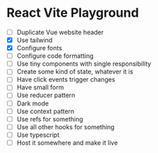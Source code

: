 # React Vite Playground

- [ ] Duplicate Vue website header
- [x] Use tailwind
- [x] Configure fonts
- [ ] Configure code formatting
- [ ] Use tiny components with single responsibility
- [ ] Create some kind of state, whatever it is
- [ ] Have click events trigger changes
- [ ] Have small form
- [ ] Use reducer pattern
- [ ] Dark mode
- [ ] Use context pattern
- [ ] Use refs for something
- [ ] Use all other hooks for something
- [ ] Use typescript
- [ ] Host it somewhere and make it live
